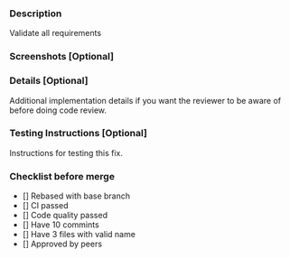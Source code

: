 ### Description
Validate all requirements

### Screenshots [Optional]

### Details [Optional]
Additional implementation details if you want the reviewer to be aware of before doing code review.

### Testing Instructions [Optional]
Instructions for testing this fix.

 ### Checklist before merge
- [] Rebased with base branch
- [] CI passed
- [] Code quality passed
- [] Have 10 commints
- [] Have 3 files with valid name
- [] Approved by peers